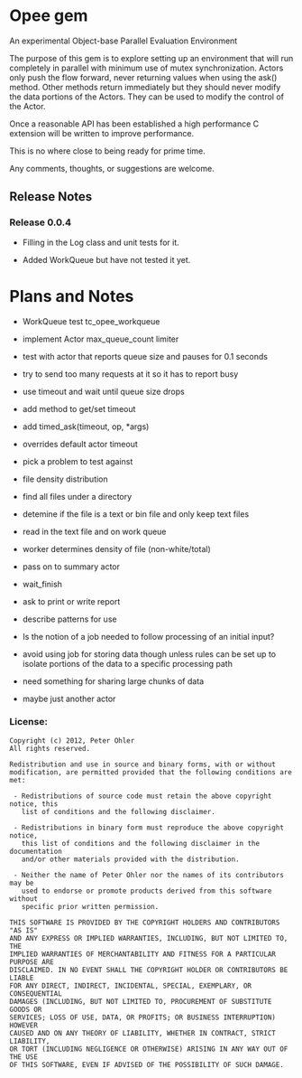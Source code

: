 # Opee gem
An experimental Object-base Parallel Evaluation Environment

The purpose of this gem is to explore setting up an environment that will run
completely in parallel with minimum use of mutex synchronization. Actors only
push the flow forward, never returning values when using the ask()
method. Other methods return immediately but they should never modify the data
portions of the Actors. They can be used to modify the control of the Actor.

Once a reasonable API has been established a high performance C extension will
be written to improve performance.

This is no where close to being ready for prime time.

Any comments, thoughts, or suggestions are welcome.

## <a name="release">Release Notes</a>

### Release 0.0.4

 - Filling in the Log class and unit tests for it.

 - Added WorkQueue but have not tested it yet.

# Plans and Notes

- WorkQueue test tc_opee_workqueue

- implement Actor max_queue_count limiter
 - test with actor that reports queue size and pauses for 0.1 seconds
 - try to send too many requests at it so it has to report busy
 - use timeout and wait until queue size drops
 - add method to get/set timeout
 - add timed_ask(timeout, op, *args)
  - overrides default actor timeout

- pick a problem to test against
 - file density distribution
  - find all files under a directory
  - detemine if the file is a text or bin file and only keep text files
  - read in the text file and on work queue
  - worker determines density of file (non-white/total)
  - pass on to summary actor
  - wait_finish
  - ask to print or write report

- describe patterns for use

- Is the notion of a job needed to follow processing of an initial input?
 - avoid using job for storing data though unless rules can be set up to isolate portions of the data to a specific processing path
 - need something for sharing large chunks of data
  - maybe just another actor

### License:

    Copyright (c) 2012, Peter Ohler
    All rights reserved.
    
    Redistribution and use in source and binary forms, with or without
    modification, are permitted provided that the following conditions are met:
    
     - Redistributions of source code must retain the above copyright notice, this
       list of conditions and the following disclaimer.
    
     - Redistributions in binary form must reproduce the above copyright notice,
       this list of conditions and the following disclaimer in the documentation
       and/or other materials provided with the distribution.
    
     - Neither the name of Peter Ohler nor the names of its contributors may be
       used to endorse or promote products derived from this software without
       specific prior written permission.
    
    THIS SOFTWARE IS PROVIDED BY THE COPYRIGHT HOLDERS AND CONTRIBUTORS "AS IS"
    AND ANY EXPRESS OR IMPLIED WARRANTIES, INCLUDING, BUT NOT LIMITED TO, THE
    IMPLIED WARRANTIES OF MERCHANTABILITY AND FITNESS FOR A PARTICULAR PURPOSE ARE
    DISCLAIMED. IN NO EVENT SHALL THE COPYRIGHT HOLDER OR CONTRIBUTORS BE LIABLE
    FOR ANY DIRECT, INDIRECT, INCIDENTAL, SPECIAL, EXEMPLARY, OR CONSEQUENTIAL
    DAMAGES (INCLUDING, BUT NOT LIMITED TO, PROCUREMENT OF SUBSTITUTE GOODS OR
    SERVICES; LOSS OF USE, DATA, OR PROFITS; OR BUSINESS INTERRUPTION) HOWEVER
    CAUSED AND ON ANY THEORY OF LIABILITY, WHETHER IN CONTRACT, STRICT LIABILITY,
    OR TORT (INCLUDING NEGLIGENCE OR OTHERWISE) ARISING IN ANY WAY OUT OF THE USE
    OF THIS SOFTWARE, EVEN IF ADVISED OF THE POSSIBILITY OF SUCH DAMAGE.
